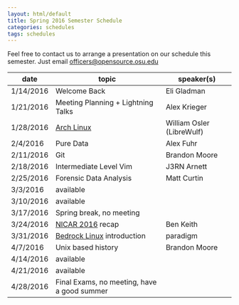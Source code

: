 ```yaml
---
layout: html/default
title: Spring 2016 Semester Schedule
categories: schedules
tags: schedules
---
```


Feel free to contact us to arrange a presentation on our schedule this semester. Just email [officers@opensource.osu.edu](mailto:officers@opensource.osu.edu)

| date	   | topic		                        | speaker(s)                   |
|----------|--------------------------------------------|------------------------------|
| 1/14/2016| Welcome Back                               | Eli Gladman                  |
| 1/21/2016| Meeting Planning + Lightning Talks         | Alex Krieger                 |
| 1/28/2016| [Arch Linux](https://www.archlinux.org)    | William Osler (LibreWulf)    |
| 2/4/2016 | Pure Data                                  | Alex Fuhr                    |
| 2/11/2016| Git                                        | Brandon Moore                |
| 2/18/2016| Intermediate Level Vim                     | J3RN Arnett                  |
| 2/25/2016| Forensic Data Analysis                     | Matt Curtin                  |
| 3/3/2016 | available                                                                 |
| 3/10/2016| available                                                                 |
| 3/17/2016| Spring break, no meeting                                                  |
| 3/24/2016| [NICAR 2016](http://www.ire.org/conferences/nicar2016/) recap | Ben Keith |
| 3/31/2016| [Bedrock Linux](http://bedrocklinux.org) introduction         | paradigm  |
| 4/7/2016 | Unix based history                         | Brandon Moore                |
| 4/14/2016| available                                                                 |
| 4/21/2016| available                                                                 |
| 4/28/2016| Final Exams, no meeting, have a good summer                               |
